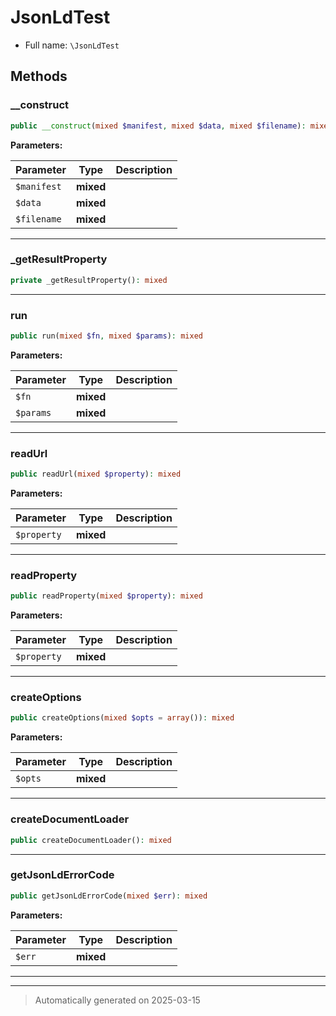 
# JsonLdTest





* Full name: `\JsonLdTest`




## Methods


### __construct



```php
public __construct(mixed $manifest, mixed $data, mixed $filename): mixed
```








**Parameters:**

| Parameter | Type | Description |
|-----------|------|-------------|
| `$manifest` | **mixed** |  |
| `$data` | **mixed** |  |
| `$filename` | **mixed** |  |





***

### _getResultProperty



```php
private _getResultProperty(): mixed
```












***

### run



```php
public run(mixed $fn, mixed $params): mixed
```








**Parameters:**

| Parameter | Type | Description |
|-----------|------|-------------|
| `$fn` | **mixed** |  |
| `$params` | **mixed** |  |





***

### readUrl



```php
public readUrl(mixed $property): mixed
```








**Parameters:**

| Parameter | Type | Description |
|-----------|------|-------------|
| `$property` | **mixed** |  |





***

### readProperty



```php
public readProperty(mixed $property): mixed
```








**Parameters:**

| Parameter | Type | Description |
|-----------|------|-------------|
| `$property` | **mixed** |  |





***

### createOptions



```php
public createOptions(mixed $opts = array()): mixed
```








**Parameters:**

| Parameter | Type | Description |
|-----------|------|-------------|
| `$opts` | **mixed** |  |





***

### createDocumentLoader



```php
public createDocumentLoader(): mixed
```












***

### getJsonLdErrorCode



```php
public getJsonLdErrorCode(mixed $err): mixed
```








**Parameters:**

| Parameter | Type | Description |
|-----------|------|-------------|
| `$err` | **mixed** |  |





***


***
> Automatically generated on 2025-03-15
